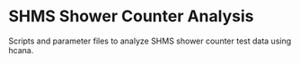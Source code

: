 SHMS Shower Counter Analysis
===========================

Scripts and parameter files to analyze SHMS shower counter test data
using hcana.

